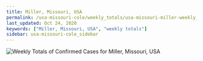 ```yaml
---
title: Miller, Missouri, USA
permalink: /usa-missouri-cole/weekly_totals/usa-missouri-miller-weekly_totals.html
last_updated: Oct 24, 2020
keywords: ["Miller, Missouri, USA", "weekly totals"]
sidebar: usa-missouri-cole_sidebar
---
```


![Weekly Totals of Confirmed Cases for Miller, Missouri, USA](/covid_tracker/images/graphs/usa-missouri-miller-weekly_totals_graph.png)

